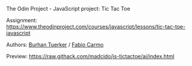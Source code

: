 The Odin Project - JavaScript project: Tic Tac Toe

Assignment: https://www.theodinproject.com/courses/javascript/lessons/tic-tac-toe-javascript

Authors: <a href="https://github.com/btuerker">Burhan Tuerker</a> / <a href="https://github.com/madcido">Fabio Carmo</a>

Preview: https://raw.githack.com/madcido/js-tictactoe/ai/index.html
